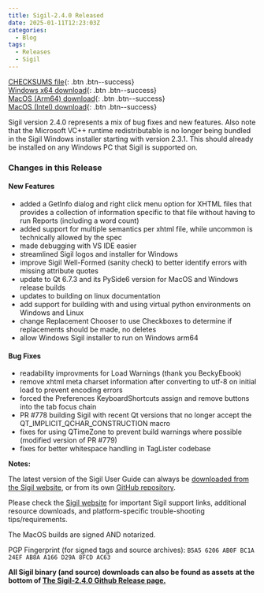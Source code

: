 ```yaml
---
title: Sigil-2.4.0 Released
date: 2025-01-11T12:23:03Z
categories:
  - Blog
tags:
  - Releases
  - Sigil
---
```


[CHECKSUMS file](https://github.com/Sigil-Ebook/Sigil/releases/download/2.4.0/Sigil-2.4.0-CHECKSUMS.sha256.txt){: .btn .btn--success}<br/>
[Windows x64 download](https://github.com/Sigil-Ebook/Sigil/releases/download/2.4.0/Sigil-2.4.0-Windows-x64-Setup.exe){: .btn .btn--success}<br/>
[MacOS (Arm64) download](https://github.com/Sigil-Ebook/Sigil/releases/download/2.4.0/Sigil.app-2.4.0-Mac-arm64.txz){: .btn .btn--success}<br/>
[MacOS (Intel) download](https://github.com/Sigil-Ebook/Sigil/releases/download/2.4.0/Sigil.app-2.4.0-Mac-x86_64.txz){: .btn .btn--success}

Sigil version 2.4.0 represents a mix of bug fixes and new features.  Also note that the Microsoft VC++ runtime redistributable is no longer being bundled in the Sigil Windows installer starting with version 2.3.1. This should already be installed on any Windows PC that Sigil is supported on.


### Changes in this Release

####  New Features
- added a GetInfo dialog and right click menu option for XHTML files that provides a collection of information specific to that file without having to run Reports (including a word count)
- added support for multiple semantics per xhtml file, while uncommon is technically allowed by the spec
- made debugging with VS IDE easier
- streamlined Sigil logos and installer for Windows
- improve Sigil Well-Formed (sanity check) to better identify errors with missing attribute quotes
- update to Qt 6.7.3 and its PySide6 version for MacOS and Windows release builds
- updates to building on linux documentation
- add support for building with and using virtual python environments on Windows and Linux
- change Replacement Chooser to use Checkboxes to determine if replacements should be made, no deletes
- allow Windows Sigil installer to run on Windows arm64
 
#### Bug Fixes
- readability improvments for Load Warnings (thank you BeckyEbook)
- remove xhtml meta charset information after converting to utf-8 on initial load to prevent encoding errors
- forced the Preferences KeyboardShortcuts assign and remove buttons into the tab focus chain
- PR #778 building Sigil with recent Qt versions that no longer accept the QT_IMPLICIT_QCHAR_CONSTRUCTION macro
- fixes for using QTimeZone to prevent build warnings where possible (modified version of PR #779)
- fixes for better whitespace handling in TagLister codebase

__Notes:__

The latest version of the Sigil User Guide can always be [downloaded from the Sigil website](https://sigil-ebook.com/sigil/guide), or from its own [GitHub repository](https://github.com/Sigil-Ebook/sigil-user-guide/releases/latest).

Please check the [Sigil website](https://sigil-ebook.com/sigil) for important Sigil support links, additional resource downloads, and platform-specific trouble-shooting tips/requirements.

The MacOS builds are signed AND notarized.

PGP Fingerprint (for signed tags and source archives): `B5A5 6206 AB0F BC1A 24EF AB8A A166 D29A 8FCD AC63`

__All Sigil binary (and source) downloads can also be found as assets at the bottom of [The Sigil-2.4.0 Github Release page.](https://github.com/Sigil-Ebook/Sigil/releases/tag/2.4.0)__

